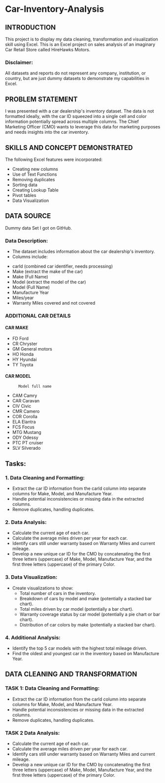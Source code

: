# Car-Inventory-Analysis
## INTRODUCTION
This project is to display my data cleaning, transformation and visualization skill using Excel. This is an Excel project on sales analysis of an imaginary Car Retail Store called HireHawks Motors.
### Disclaimer: 
All datasets and reports do not represent any company, institution, or country, but are just dummy datasets to demonstrate my capabilities in Excel.
## PROBLEM STATEMENT
I was presented with a car dealership's inventory dataset. The data is not formatted ideally, with the car ID squeezed into a single cell and color information potentially spread across multiple columns. The Chief Marketing Officer (CMO) wants to leverage this data for marketing purposes and needs insights into the car inventory.
## SKILLS AND CONCEPT DEMONSTRATED
The following Excel features were incorporated:
* Creating new columns
* Use of Text Functions
* Removing duplicates
* Sorting data
* Creating Lookup Table
* Pivot tables
* Data Visualization
## DATA SOURCE
Dummy data Set I got on GitHub.
### Data Description:
*	The dataset includes information about the car dealership's inventory.
*	Columns include:
  + carId (combined car identifier, needs processing)
  + Make (extract the make of the car)
  + Make (Full Name)
  + Model (extract the model of the car)
  + Model (Full Name)
  + Manufacture Year
  + Miles/year
  + Warranty Miles covered and not covered
### ADDITIONAL CAR DETAILS 
#### CAR MAKE 
*	FD	Ford
*	CR	Chryster
*	GM	General motors
*	HO	Honda
*	HY	Hyundai
*	TY	Toyota


#### CAR MODEL 
          Model	full name

*	CAM	Camry
*	CAR	Caravan
*	CIV	Civic
*	CMR	Camero
*	COR	Corolla
*	ELA	Elantra
*	FCS	Focus
*	MTG	Mustang
*	ODY	Odessy
*	PTC	PT cruiser
*	SLV	Silverado

## Tasks:
### 1.	Data Cleaning and Formatting:
+	Extract the car ID information from the carId column into separate columns for Make, Model, and Manufacture Year.
+	Handle potential inconsistencies or missing data in the extracted columns.
+	Remove duplicates, handling duplicates.


### 2.	Data Analysis:
+	Calculate the current age of each car.
+	Calculate the average miles driven per year for each car.
+	Identify cars still under warranty based on Warranty Miles and current mileage.
+	Develop a new unique car ID for the CMO by concatenating the first three letters (uppercase) of Make, Model, Manufacture Year, and the first three letters (uppercase) of the primary Color.


### 3.	Data Visualization:
* Create visualizations to show:
  + Total number of cars in the inventory.
  + Breakdown of cars by model and make (potentially a stacked bar chart).
  + Total miles driven by car model (potentially a bar chart).
  + Warranty coverage status by car model (potentially a pie chart or bar chart).
  + Distribution of car colors by make (potentially a stacked bar chart).
### 4.	Additional Analysis:
*	Identify the top 5 car models with the highest total mileage driven.
*	Find the oldest and youngest car in the inventory based on Manufacture Year.

## DATA CLEANING AND TRANSFORMATION

### TASK 1: Data Cleaning and Formatting:
*	Extract the car ID information from the carId column into separate columns for Make, Model, and Manufacture Year.
*	Handle potential inconsistencies or missing data in the extracted columns.
*	Remove duplicates, handling duplicates.


### TASK 2 Data Analysis:
*	Calculate the current age of each car.
*	Calculate the average miles driven per year for each car.
*	Identify cars still under warranty based on Warranty Miles and current mileage.
*	Develop a new unique car ID for the CMO by concatenating the first three letters (uppercase) of Make, Model, Manufacture Year, and the first three letters (uppercase) of the primary Color.

